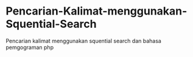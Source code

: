 # Pencarian-Kalimat-menggunakan-Squential-Search
Pencarian kalimat menggunakan squential search dan bahasa pemgograman php
